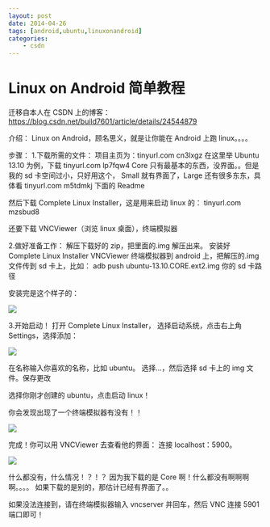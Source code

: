 ```yaml
---
layout: post
date: 2014-04-26
tags: [android,ubuntu,linuxonandroid]
categories:
    - csdn
---
```


# Linux on Android 简单教程

迁移自本人在 CSDN 上的博客：https://blog.csdn.net/build7601/article/details/24544879

介绍：
Linux on Android，顾名思义，就是让你能在 Android 上跑 linux。。。。

步骤：
1.下载所需的文件：
项目主页为：tinyurl.com cn3lxgz
在这里举 Ubuntu 13.10 为例，下载 tinyurl.com lp7fqw4
Core 只有最基本的东西，没界面。。但是我的 sd 卡空间过小，只好用这个，
Small 就有界面了，Large 还有很多东东，具体看 tinyurl.com m5tdmkj 下面的 Readme

然后下载 Complete Linux Installer，这是用来启动 linux 的：
tinyurl.com mzsbud8

还要下载 VNCViewer（浏览 linux 桌面），终端模拟器

2.做好准备工作：
解压下载好的 zip，把里面的.img 解压出来。
安装好 Complete Linux Installer VNCViewer 终端模拟器到 android 上，把解压的.img 文件传到 sd 卡上，比如：
adb push ubuntu-13.10.CORE.ext2.img 你的 sd 卡路径

安装完是这个样子的：

![](/images/20140426171926125.png)

3.开始启动！
打开 Complete Linux Installer，
选择启动系统，点击右上角 Settings，选择添加：

![](/images/20140426172223984.png)

在名称输入你喜欢的名称，比如 ubuntu。
选择...，然后选择 sd 卡上的 img 文件。保存更改

选择你刚才创建的 ubuntu，点击启动 linux！

你会发现出现了一个终端模拟器有没有！！

![](/images/20140426172417015.png)

完成！你可以用 VNCViewer 去查看他的界面：
连接 localhost：5900。

![](/images/20140426172607765.png)

什么都没有，什么情况！？！？
因为我下载的是 Core 啊！什么都没有啊啊啊啊。。。。
如果下载的是别的，那估计已经有界面了。。

如果没法连接到，请在终端模拟器输入 vncserver 并回车，然后 VNC 连接 5901 端口即可！